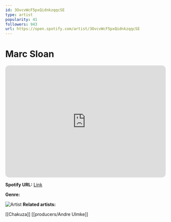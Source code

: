 ```yaml
---
id: 3OvcvWcF5pxQidnkzqqcSE
type: artist
popularity: 41
followers: 943
url: https://open.spotify.com/artist/3OvcvWcF5pxQidnkzqqcSE
---
```

# Marc Sloan

<iframe style="border-radius:12px" src="https://open.spotify.com/embed/artist/3OvcvWcF5pxQidnkzqqcSE" width="100%" height="352" frameBorder="0" allowfullscreen="" allow="autoplay; clipboard-write; encrypted-media; fullscreen; picture-in-picture" loading="lazy"></iframe>

**Spotify URL:** [Link](https://open.spotify.com/artist/3OvcvWcF5pxQidnkzqqcSE)

**Genre:** 

![Artist](https://i.scdn.co/image/ab6761610000e5eb38761a1d8e63e73730144cf4)
**Related artists:**

[[Chakuza]]
[[producers/Andre Ulmke]]
